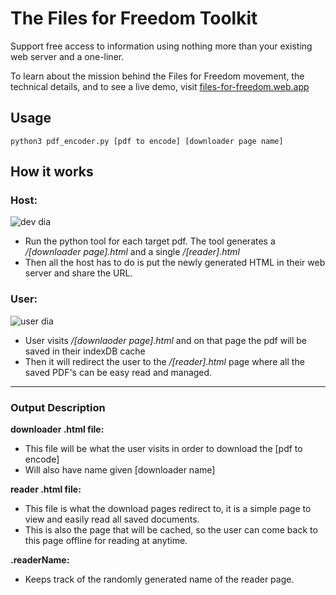 # The Files for Freedom Toolkit

Support free access to information using nothing more than your existing web server and a one-liner.

To learn about the mission behind the Files for Freedom movement, the technical details, and to see a live demo, visit [files-for-freedom.web.app](https://files-for-freedom.web.app/)

## Usage
```python3 pdf_encoder.py [pdf to encode] [downloader page name]```

## How it works
### Host:
![dev dia](imgs/jamdev.jpg)
* Run the python tool for each target pdf. The tool generates a _/[downloader page].html_ and a single _/[reader].html_
* Then all the host has to do is put the newly generated HTML in their web server and share the URL.

### User:
![user dia](imgs/jamuser.jpg)
* User visits _/[downlaoder page].html_  and on that page the pdf will be saved in their indexDB cache
* Then it will redirect the user to the _/[reader].html_ page where all the saved PDF's can be easy read and managed.

----
### Output Description
**downloader .html file:**
 * This file will be what the user visits in order to download the [pdf to encode]
 * Will also have name given [downloader name]

**reader .html file:**
 * This file is what the download pages redirect to, it is a simple page to view and easily read all saved documents.
 * This is also the page that will be cached, so the user can come back to this page offline for reading at anytime.

**.readerName:**
 * Keeps track of the randomly generated name of the reader page.